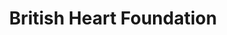 ---
title: "British Heart Foundation"
url: /beverley/british-heart-foundation/
shop: Gebrauchtwaren
---